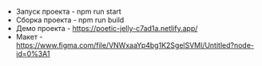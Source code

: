 - Запуск проекта - npm run start
- Сборка проекта - npm run build
- Демо проекта - https://poetic-jelly-c7ad1a.netlify.app/
- Макет - https://www.figma.com/file/VNWxaaYp4bg1K2SgelSVMl/Untitled?node-id=0%3A1
